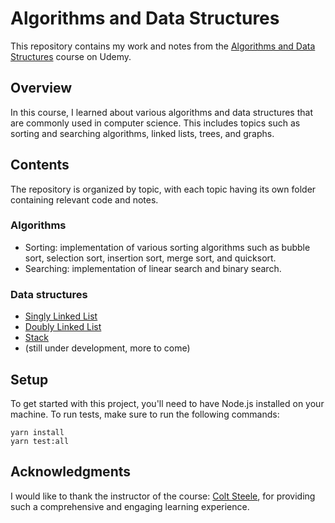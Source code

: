 # Algorithms and Data Structures

This repository contains my work and notes from the [Algorithms and Data Structures](https://www.udemy.com/share/101X5s3@dz13ZyyAszUVEOnbV764PzezFhBQbiuUPi1Dqn5kBumokGE5IMtkncTOsWYi7wp5Bw==/) course on Udemy.

## Overview

In this course, I learned about various algorithms and data structures that are commonly used in computer science. This includes topics such as sorting and searching algorithms, linked lists, trees, and graphs.

## Contents

The repository is organized by topic, with each topic having its own folder containing relevant code and notes.

### Algorithms

- Sorting: implementation of various sorting algorithms such as bubble sort, selection sort, insertion sort, merge sort, and quicksort.
- Searching: implementation of linear search and binary search.

### Data structures

- [Singly Linked List](src/data-structures/singly-linked-list.ts)
- [Doubly Linked List](src/data-structures/doubly-linked-list.ts)
- [Stack](src/data-structures/stack.ts)
- (still under development, more to come)

## Setup

To get started with this project, you'll need to have Node.js installed on your machine.
To run tests, make sure to run the following commands:
```
yarn install
yarn test:all
```

## Acknowledgments

I would like to thank the instructor of the course: [Colt Steele](https://www.youtube.com/c/ColtSteeleCode), for providing such a comprehensive and engaging learning experience.
